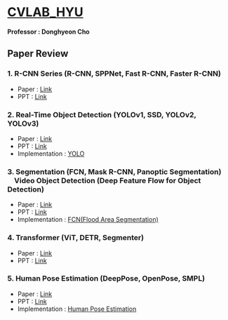 # [CVLAB_HYU](https://sites.google.com/view/hyu-cv)
**Professor : Donghyeon Cho**

## Paper Review

### 1. R-CNN Series (R-CNN, SPPNet, Fast R-CNN, Faster R-CNN)
- Paper : [Link](https://github.com/hjpark83/CVLab/tree/main/R-CNN%20Series/Paper)
- PPT : [Link](https://github.com/hjpark83/CVLab/blob/main/R-CNN%20Series/Presentation/(Fast(er))%20R-CNN.pdf)

### 2. Real-Time Object Detection (YOLOv1, SSD, YOLOv2, YOLOv3)
- Paper : [Link](https://github.com/hjpark83/CVLab/tree/main/Real-Time%20Object%20Detection/Paper)
- PPT : [Link](https://github.com/hjpark83/CVLab/blob/main/Real-Time%20Object%20Detection/Presentation/Real-time%20Object%20Detection.pdf)
- Implementation : [YOLO](https://github.com/hjpark83/CVLab/tree/main/Real-Time%20Object%20Detection/Implementation)

### 3. Segmentation (FCN, Mask R-CNN, Panoptic Segmentation)<br>&nbsp;&nbsp;&nbsp;&nbsp;Video Object Detection (Deep Feature Flow for Object Detection)
- Paper : [Link](https://github.com/hjpark83/CVLab/tree/main/Segmentations%20%26%20Video%20Object%20Detection/Paper)
- PPT : [Link](https://github.com/hjpark83/CVLab/blob/main/Segmentations%20%26%20Video%20Object%20Detection/Presentation/Segmentations.pdf)
- Implementation : [FCN(Flood Area Segmentation)](https://github.com/hjpark83/CVLab/tree/main/Segmentations%20%26%20Video%20Object%20Detection/Implementation)

### 4. Transformer (ViT, DETR, Segmenter)
- Paper : [Link](https://github.com/hjpark83/CVLab/tree/main/Transformer/Paper)
- PPT : [Link](https://github.com/hjpark83/CVLab/blob/main/Transformer/Presentation/Transformers.pdf)

### 5. Human Pose Estimation (DeepPose, OpenPose, SMPL)
- Paper : [Link](https://github.com/hjpark83/CVLab/tree/main/Human%20Pose%20Estimation/Paper)
- PPT : [Link](https://github.com/hjpark83/CVLab/blob/main/Human%20Pose%20Estimation/Presentation/Pose%20Estimation.pdf)
- Implementation : [Human Pose Estimation](https://github.com/hjpark83/CVLab/tree/main/Human%20Pose%20Estimation/Implementation)
